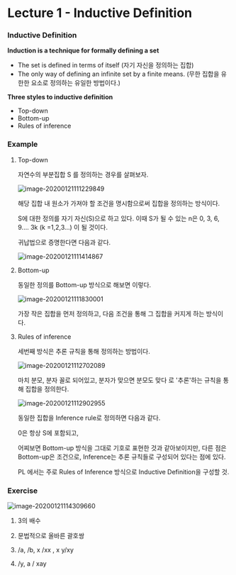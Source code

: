 # Lecture 1 - Inductive Definition



### Inductive Definition



**Induction is a technique for formally defining a set**

- The set is defined in terms of itself (자기 자신을 정의하는 집합)
- The only way of defining an infinite set by a finite means. (무한 집합을 유한한 요소로 정의하는 유일한 방법이다.)

**Three styles to inductive definition**

- Top-down
- Bottom-up
- Rules of inference



### Example

1. Top-down

   자연수의 부분집합 S 를 정의하는 경우를 살펴보자.

   ![image-20200121111229849](C:\Users\tony0\Desktop\github\Investment\Programming_Languages\theory\lectures\lec1\images\image-20200121111229849.png)

   해당 집합 내 원소가 가져야 할 조건을 명시함으로써 집합을 정의하는 방식이다.

   

   S에 대한 정의를 자기 자신(S)으로 하고 있다. 이때 S가 될 수 있는 n은 0, 3, 6, 9.... 3k (k =1,2,3...) 이 될 것이다.

   귀납법으로 증명한다면 다음과 같다.

   ![image-20200121111414867](C:\Users\tony0\Desktop\github\Investment\Programming_Languages\theory\lectures\lec1\images\image-20200121111414867.png)

   

2. Bottom-up

   동일한 정의를 Bottom-up 방식으로 해보면 이렇다.

   ![image-20200121111830001](C:\Users\tony0\Desktop\github\Investment\Programming_Languages\theory\lectures\lec1\images\image-20200121111830001.png)

   가장 작은 집합을 먼저 정의하고, 다음 조건을 통해 그 집합을 커지게 하는 방식이다.

   

3. Rules of inference

   세번째 방식은 추론 규칙을 통해 정의하는 방법이다.

   ![image-20200121112702089](C:\Users\tony0\Desktop\github\Investment\Programming_Languages\theory\lectures\lec1\images\image-20200121112702089.png)

   마치 분모, 분자 꼴로 되어있고, 분자가 맞으면 분모도 맞다 로 '추론'하는 규칙을 통해 집합을 정의한다.

   

   ![image-20200121112902955](C:\Users\tony0\Desktop\github\Investment\Programming_Languages\theory\lectures\lec1\images\image-20200121112902955.png)

   동일한 집합을 Inference rule로 정의하면 다음과 같다.

   0은 항상 S에 포함되고, 

   어찌보면 Bottom-up 방식을 그대로 기호로 표현한 것과 같아보이지만, 다른 점은 Bottom-up은 조건으로, Inference는 추론 규칙들로 구성되어 있다는 점에 있다.

   PL 에서는 주로 Rules of Inference 방식으로 Inductive Definition을 구성할 것.



### Exercise

![image-20200121114309660](C:\Users\tony0\Desktop\github\Investment\Programming_Languages\theory\lectures\lec1\images\image-20200121114309660.png)

1) 3의 배수

2) 문법적으로 올바른 괄호쌍 

3) /a, /b, x /xx , x y/xy

4) /y, a / xay

